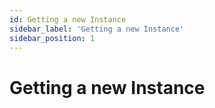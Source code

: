 ```yaml
---
id: Getting a new Instance
sidebar_label: 'Getting a new Instance'
sidebar_position: 1
---
```


# Getting a new Instance